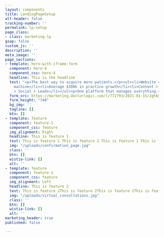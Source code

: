 ```yaml
---
layout: components
title: LandingPageSetup
alt-header: false
tracking-number: ''
permalink: lp-setup
page_class:
- class: marketing-lp
gsap: false
custom_js: ''
description: ''
meta_image: ''
page_sections:
- template: hero-with-iframe-form
  component: hero-4
  component_css: hero-4
  headline: This is the headline
  text: "<p>The best way to acquire more patients.</p><ul><li>Website content creation
    machine</li><li>Average $300k in practice growth</li><li>Content > Web > Search
    > Social > Leads</li></ul><p>One platform that manages everything.</p>"
  form_src: https://marketing.doctorlogic.com/l/772793/2021-01-15/2gh6y5
  form_height: "740"
  bg_img: ''
  tagline: []
  btn: []
- template: feature
  component: feature-1
  component_css: feature
  img_alignment: Right
  headline: This is feature 1
  text: This is feature 1 This is feature 1 This is feature 1 This is feature 1
  img: "/uploads/confirmation_page.jpg"
  class: ''
  btn: []
  wistia-link: []
  alt: ''
- template: feature
  component: feature-1
  component_css: feature
  img_alignment: Left
  headline: This is feature 2
  text: This is feature 2This is feature 2This is feature 2This is feature 2
  img: "/uploads/virtual_consultations.jpg"
  class: ''
  btn: []
  wistia-link: []
  alt: ''
marketing_header: true
published: false

---
```

